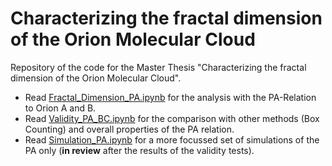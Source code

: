 # **Characterizing the fractal dimension of the Orion Molecular Cloud**
Repository of the code for the Master Thesis "Characterizing the fractal dimension of the Orion Molecular Cloud". 
- Read [Fractal_Dimension_PA.ipynb](https://github.com/SimoneSped/fractal_OMC/blob/main/Fractal_Dimension_PA.ipynb) for the analysis with the PA-Relation to Orion A and B.
- Read [Validity_PA_BC.ipynb](https://github.com/SimoneSped/fractal_OMC/blob/main/Validity_PA_BC.ipynb) for the comparison with other methods (Box Counting) and overall properties of the PA relation.
- Read [Simulation_PA.ipynb](https://github.com/SimoneSped/fractal_OMC/blob/main/Simulations_PA.ipynb) for a more focussed set of simulations of the PA only (**in review** after the results of the validity tests).
